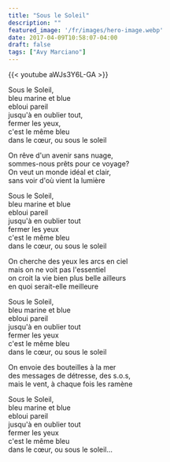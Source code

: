 ```yaml
---
title: "Sous le Soleil"
description: ""
featured_image: '/fr/images/hero-image.webp'
date: 2017-04-09T10:58:07-04:00
draft: false
tags: ["Avy Marciano"]
---
```


{{< youtube aWJs3Y6L-GA >}}

Sous le Soleil,  
bleu marine et blue  
ebloui pareil  
jusqu'à en oublier tout,  
fermer les yeux,  
c'est le même bleu  
dans le cœur, ou sous le soleil

On rêve d'un avenir sans nuage,  
sommes-nous prêts pour ce voyage?  
On veut un monde idéal et clair,  
sans voir d'où vient la lumière

Sous le Soleil,  
bleu marine et blue  
ebloui pareil  
jusqu'à en oublier tout  
fermer les yeux  
c'est le même bleu  
dans le cœur, ou sous le soleil

On cherche des yeux les arcs en ciel  
mais on ne voit pas l'essentiel  
on croit la vie bien plus belle ailleurs  
en quoi serait-elle meilleure

Sous le Soleil,  
bleu marine et blue  
ebloui pareil  
jusqu'à en oublier tout  
fermer les yeux  
c'est le même bleu  
dans le cœur, ou sous le soleil

On envoie des bouteilles à la mer  
des messages de détresse, des s.o.s,  
mais le vent, à chaque fois les ramène

Sous le Soleil,  
bleu marine et blue  
ebloui pareil  
jusqu'à en oublier tout  
fermer les yeux  
c'est le même bleu  
dans le cœur, ou sous le soleil...
